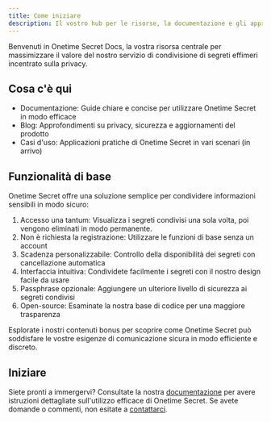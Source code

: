 ```yaml
---
title: Come iniziare
description: Il vostro hub per le risorse, la documentazione e gli approfondimenti di Onetime Secret.
---
```


Benvenuti in Onetime Secret Docs, la vostra risorsa centrale per massimizzare il valore del nostro servizio di condivisione di segreti effimeri incentrato sulla privacy.

## Cosa c'è qui

- Documentazione: Guide chiare e concise per utilizzare Onetime Secret in modo efficace
- Blog: Approfondimenti su privacy, sicurezza e aggiornamenti del prodotto
- Casi d'uso: Applicazioni pratiche di Onetime Secret in vari scenari (in arrivo)

## Funzionalità di base

Onetime Secret offre una soluzione semplice per condividere informazioni sensibili in modo sicuro:

1. Accesso una tantum: Visualizza i segreti condivisi una sola volta, poi vengono eliminati in modo permanente.
2. Non è richiesta la registrazione: Utilizzare le funzioni di base senza un account
3. Scadenza personalizzabile: Controllo della disponibilità dei segreti con cancellazione automatica
4. Interfaccia intuitiva: Condividete facilmente i segreti con il nostro design facile da usare
5. Passphrase opzionale: Aggiungere un ulteriore livello di sicurezza ai segreti condivisi
6. Open-source: Esaminate la nostra base di codice per una maggiore trasparenza

Esplorate i nostri contenuti bonus per scoprire come Onetime Secret può soddisfare le vostre esigenze di comunicazione sicura in modo efficiente e discreto.

## Iniziare

Siete pronti a immergervi? Consultate la nostra [documentazione](/docs) per avere istruzioni dettagliate sull'utilizzo efficace di Onetime Secret. Se avete domande o commenti, non esitate a [contattarci](/contatti).
